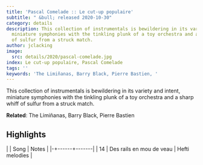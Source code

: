 ```yaml
---
title: 'Pascal Comelade :: Le cut-up populaire'
subtitle: " &bull; released 2020-10-30"
category: details
description: This collection of instrumentals is bewildering in its variety and intent,
  miniature symphonies with the tinkling plunk of a toy orchestra and a sharp whiff
  of sulfur from a struck match.
author: jclacking
image:
  src: details/2020/pascal-comelade.jpg
index: Le cut-up populaire, Pascal Comelade
tags: ''
keywords: 'The Limiñanas, Barry Black, Pierre Bastien, '
---
```

This collection of instrumentals is bewildering in its variety and intent, miniature symphonies with the tinkling plunk of a toy orchestra and a sharp whiff of sulfur from a struck match.<!--more-->

**Related**: The Limiñanas, Barry Black, Pierre Bastien

## Highlights

| | Song | Notes |
|-+------+-------|
| 14 | Des rails en mou de veau | Hefti melodies |

